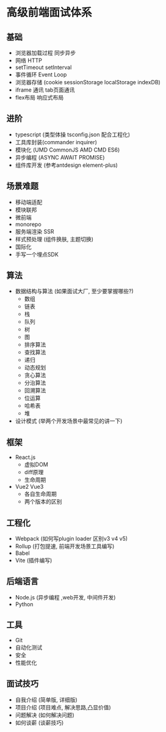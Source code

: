 # 高级前端面试体系

## 基础
- 浏览器加载过程 同步异步
- 网络 HTTP
- setTimeout setInterval
- 事件循环 Event Loop
- 浏览器存储 (cookie sessionStorage localStorage indexDB)
- iframe 通讯 tab页面通讯
- flex布局 响应式布局

## 进阶
- typescript (类型体操 tsconfig.json 配合工程化)
- 工具库封装(commander inquirer)
- 模块化 (UMD CommonJS AMD CMD ES6)
- 异步编程 (ASYNC AWAIT PROMISE)
- 组件库开发 (参考antdesign element-plus)

## 场景难题
- 移动端适配
- 模块联邦
- 微前端
- monorepo
- 服务端渲染 SSR
- 样式预处理 (组件换肤, 主题切换)
- 国际化
- 手写一个埋点SDK


## 算法
- 数据结构与算法 (如果面试大厂, 至少要掌握哪些?)
    - 数组 
    - 链表
    - 栈 
    - 队列
    - 树
    - 图
    - 排序算法
    - 查找算法
    - 递归
    - 动态规划
    - 贪心算法
    - 分治算法
    - 回溯算法
    - 位运算
    - 哈希表
    - 堆
- 设计模式 (举两个开发场景中最常见的讲一下)

## 框架
- React.js
    - 虚拟DOM
    - diff原理
    - 生命周期
- Vue2 Vue3
    - 各自生命周期
    - 两个版本的区别


## 工程化
- Webpack (如何写plugin loader 区别v3 v4 v5)
- Rollup (打包提速, 前端开发场景工具编写)
- Babel
- Vite (插件编写)

## 后端语言
- Node.js (异步编程 ,web开发, 中间件开发)
- Python

## 工具
- Git
- 自动化测试
- 安全
- 性能优化

## 面试技巧
- 自我介绍 (简单版, 详细版)
- 项目介绍 (项目难点, 解决思路,凸显价值)
- 问题解决 (如何解决问题)
- 如何谈薪 (谈薪技巧)